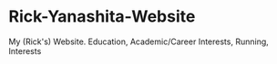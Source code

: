 # Rick-Yanashita-Website
My (Rick's) Website. Education, Academic/Career Interests, Running, Interests
